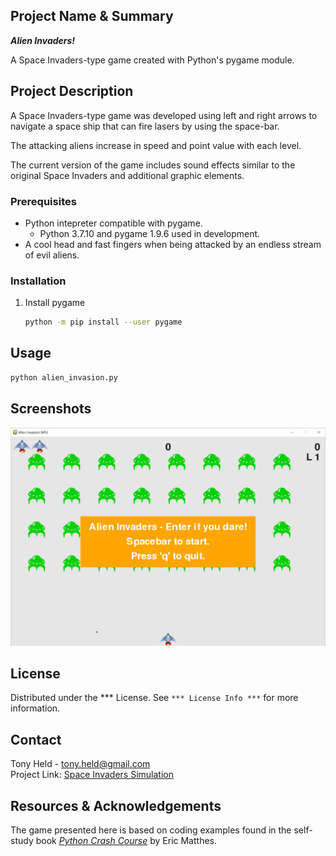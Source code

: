 ## Project Name & Summary
__*Alien Invaders!*__  

A Space Invaders-type game created with Python's pygame module.

## Project Description

A Space Invaders-type game was developed using left and right arrows to navigate
a space ship that can fire lasers by using the space-bar.

The attacking aliens increase in speed and point value with each level.

The current version of the game includes sound effects similar to the original Space Invaders and additional graphic elements.

### Prerequisites

* Python intepreter compatible with pygame.
	* Python 3.7.10 and pygame 1.9.6 used in development.
* A cool head and fast fingers when being attacked by an endless stream of evil aliens.

### Installation

1. Install pygame
	```sh
	python -m pip install --user pygame
	```

## Usage
```sh
python alien_invasion.py
```

## Screenshots
![Image](images/alien_atack_01.gif)

## License

Distributed under the *** License.  See `*** License Info ***` for more information.

## Contact

Tony Held - tony.held@gmail.com  
Project Link: [Space Invaders Simulation](https://github.com/TonySoloProjects/space_invaders_simulation)

## Resources & Acknowledgements

The game presented here is based on coding examples found in the 
self-study book [*Python Crash Course*](https://nostarch.com/pythoncrashcourse2e) by Eric Matthes.  
